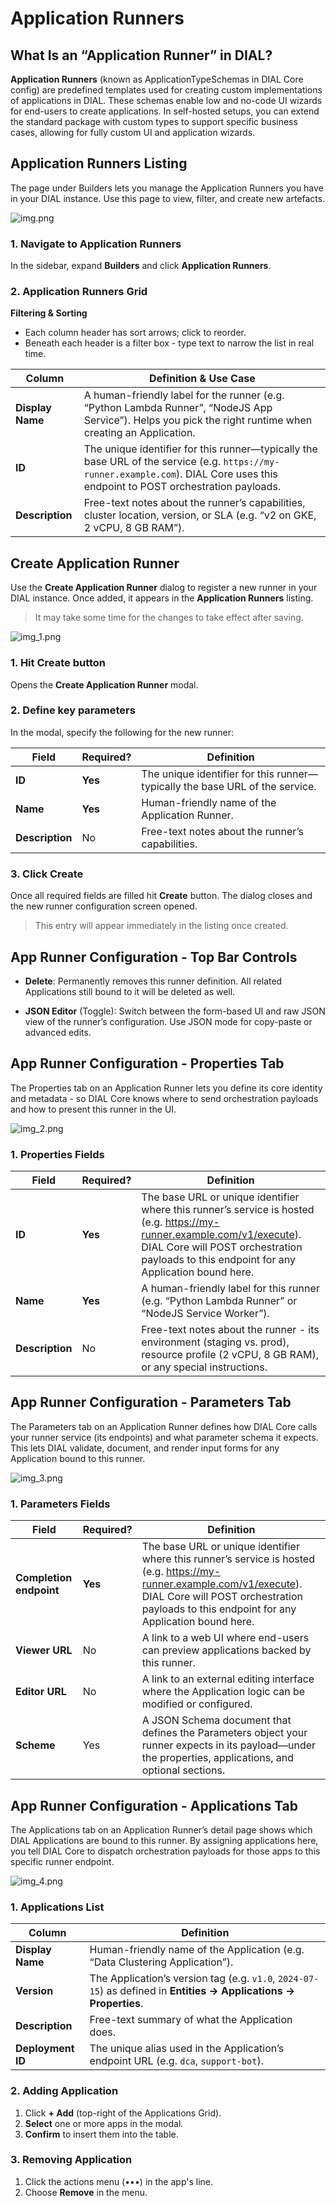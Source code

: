 # Application Runners

## What Is an “Application Runner” in DIAL?

**Application Runners** (known as ApplicationTypeSchemas in DIAL Core config) are predefined templates used for creating custom implementations of applications in DIAL. These schemas enable low and no-code UI wizards for end-users to create applications. In self-hosted setups, you can extend the standard package with custom types to support specific business cases, allowing for fully custom UI and application wizards.

## Application Runners Listing

The page under Builders lets you manage the Application Runners you have in your DIAL instance. 
Use this page to view, filter, and create new artefacts.

![img.png](img/img_23.png)

### 1. Navigate to Application Runners

In the sidebar, expand **Builders** and click **Application Runners**.

### 2. Application Runners Grid

**Filtering & Sorting**
* Each column header has sort arrows; click to reorder.
* Beneath each header is a filter box - type text to narrow the list in real time.

| Column           | Definition & Use Case                                                                                                                                                            |
|------------------|----------------------------------------------------------------------------------------------------------------------------------------------------------------------------------|
| **Display Name** | A human-friendly label for the runner (e.g. “Python Lambda Runner”, “NodeJS App Service”). Helps you pick the right runtime when creating an Application.                        |
| **ID**           | The unique identifier for this runner—typically the base URL of the service (e.g. `https://my-runner.example.com`). DIAL Core uses this endpoint to POST orchestration payloads. |
| **Description**  | Free-text notes about the runner’s capabilities, cluster location, version, or SLA (e.g. “v2 on GKE, 2 vCPU, 8 GB RAM”).                                                         |


## Create Application Runner

Use the **Create Application Runner** dialog to register a new runner in your DIAL instance. Once added, it appears in the **Application Runners** listing.

> It may take some time for the changes to take effect after saving.

![img_1.png](img/img_24.png)

### 1. Hit **Create** button 

Opens the **Create Application Runner** modal.

### 2. Define key parameters

In the modal, specify the following for the new runner:

| Field           | Required? | Definition                                                                   |
|-----------------|-----------|------------------------------------------------------------------------------|
| **ID**          | **Yes**   | The unique identifier for this runner—typically the base URL of the service. |
| **Name**        | **Yes**   | Human-friendly name of the Application Runner.                               |
| **Description** | No        | Free-text notes about the runner’s capabilities.                             |

### 3. Click Create 
Once all required fields are filled hit **Create** button. The dialog closes and the new runner configuration screen opened.

  > This entry will appear immediately in the listing once created.


## App Runner Configuration - Top Bar Controls

* **Delete**: Permanently removes this runner definition. All related Applications still bound to it will be deleted as well.

* **JSON Editor** (Toggle): Switch between the form-based UI and raw JSON view of the runner’s configuration. Use JSON mode for copy-paste or advanced edits.


## App Runner Configuration - Properties Tab

The Properties tab on an Application Runner lets you define its core identity and metadata - so DIAL Core knows where to send orchestration payloads and how to present this runner in the UI.

![img_2.png](img/img_25.png)

### 1. Properties Fields

| Field           | Required? | Definition                                                                                                                                                                                                           |
|-----------------|-----------|----------------------------------------------------------------------------------------------------------------------------------------------------------------------------------------------------------------------|
| **ID**          | **Yes**   | The base URL or unique identifier where this runner’s service is hosted (e.g. https://my-runner.example.com/v1/execute). DIAL Core will POST orchestration payloads to this endpoint for any Application bound here. |
| **Name**        | **Yes**   | A human-friendly label for this runner (e.g. “Python Lambda Runner” or “NodeJS Service Worker”).                                                                                                                     |
| **Description** | No        | Free-text notes about the runner - its environment (staging vs. prod), resource profile (2 vCPU, 8 GB RAM), or any special instructions.                                                                             |                                                                      |
 

## App Runner Configuration - Parameters Tab

The Parameters tab on an Application Runner defines how DIAL Core calls your runner service (its endpoints) and what parameter schema it expects. 
This lets DIAL validate, document, and render input forms for any Application bound to this runner.

![img_3.png](img/img_26.png)

### 1. Parameters Fields

| Field                   | Required? | Definition                                                                                                                                                                                                           |
|-------------------------|-----------|----------------------------------------------------------------------------------------------------------------------------------------------------------------------------------------------------------------------|
| **Completion endpoint** | **Yes**   | The base URL or unique identifier where this runner’s service is hosted (e.g. https://my-runner.example.com/v1/execute). DIAL Core will POST orchestration payloads to this endpoint for any Application bound here. |
| **Viewer URL**          | No        | A link to a web UI where end-users can preview applications backed by this runner.                                                                                                                                   |
| **Editor URL**          | No        | A link to an external editing interface where the Application logic can be modified or configured.                                                                                                                   |                                                                      |
| **Scheme**              | Yes       | A JSON Schema document that defines the Parameters object your runner expects in its payload—under the properties, applications, and optional sections.                                                              |
 

## App Runner Configuration - Applications Tab

The Applications tab on an Application Runner’s detail page shows which DIAL Applications are bound to this runner.
By assigning applications here, you tell DIAL Core to dispatch orchestration payloads for those apps to this specific runner endpoint.

![img_4.png](img/img_27.png)

### 1. Applications List

| Column            | Definition                                                                                                        |
| ----------------- | ----------------------------------------------------------------------------------------------------------------- |
| **Display Name**  | Human-friendly name of the Application (e.g. “Data Clustering Application”).                                      |
| **Version**       | The Application’s version tag (e.g. `v1.0`, `2024-07-15`) as defined in **Entities → Applications → Properties**. |
| **Description**   | Free-text summary of what the Application does.                                                                   |
| **Deployment ID** | The unique alias used in the Application’s endpoint URL (e.g. `dca`, `support-bot`).                              |

### 2. Adding Application

1. Click **+ Add** (top-right of the Applications Grid).
2. **Select** one or more apps in the modal.
3. **Confirm** to insert them into the table.

### 3. Removing Application
 
1. Click the actions menu (•••) in the app's line.
2. Choose **Remove** in the menu.